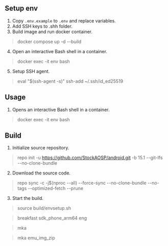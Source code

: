 ## Setup env

1. Copy `.env.example` to `.env` and replace variables.
2. Add SSH keys to .shh folder.
3. Build image and run docker container.

> docker compose up -d --build

4. Open an interactive Bash shell in a container.

> docker exec -it env bash

5. Setup SSH agent.

> eval "$(ssh-agent -s)"
> ssh-add ~/.ssh/id_ed25519

## Usage

1. Opens an interactive Bash shell in a container.

> docker exec -it env bash

## Build

1. Initialize source repository.

> repo init -u https://github.com/StockAOSP/android.git -b 15.1 --git-lfs --no-clone-bundle

2. Download the source code.

> repo sync -c -j$(nproc --all) --force-sync --no-clone-bundle --no-tags --optimized-fetch --prune

3. Start the build.

> source build/envsetup.sh

> breakfast sdk_phone_arm64 eng

> mka

> mka emu_img_zip
